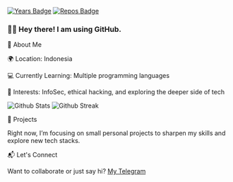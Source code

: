 [![Years Badge](https://badges.pufler.dev/years/DX4GREY)](https://badges.pufler.dev)
[![Repos Badge](https://badges.pufler.dev/repos/DX4GREY)](https://badges.pufler.dev)

### 🙋‍♂️ Hey there! I am using GitHub.

🔧 About Me

🌍 Location: Indonesia

💻 Currently Learning: Multiple programming languages

🎯 Interests: InfoSec, ethical hacking, and exploring the deeper side of tech

![Github Stats](https://github-readme-stats.vercel.app/api?username=DX4GREY&show_icons=true&count_private=true&hide_border=false&layout=compact&&theme=transparent)
![Github Streak](https://github-readme-streak-stats.herokuapp.com/?user=DX4GREY&show_icons=true&count_private=true&hide_border=false&layout=compact&&theme=transparent)


🚀 Projects

Right now, I’m focusing on small personal projects to sharpen my skills and explore new tech stacks.

📬 Let's Connect

Want to collaborate or just say hi? [My Telegram](https://t.me/Dx4Grey)